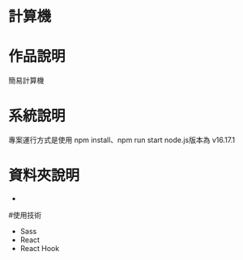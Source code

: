 # 計算機

# 作品說明
簡易計算機

# 系統說明
專案運行方式是使用 npm install、npm run start
node.js版本為 v16.17.1

# 資料夾說明
* 

#使用技術
* Sass
* React
* React Hook
